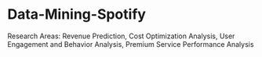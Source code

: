 # Data-Mining-Spotify
Research Areas: Revenue Prediction, Cost Optimization Analysis, User Engagement and Behavior Analysis, Premium Service Performance Analysis 
